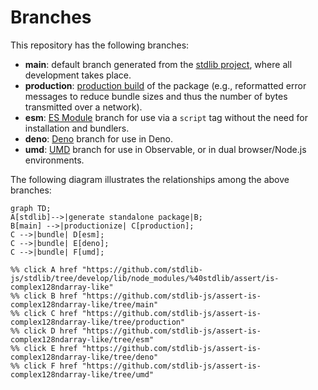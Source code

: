 <!--

@license Apache-2.0

Copyright (c) 2022 The Stdlib Authors.

Licensed under the Apache License, Version 2.0 (the "License");
you may not use this file except in compliance with the License.
You may obtain a copy of the License at

    http://www.apache.org/licenses/LICENSE-2.0

Unless required by applicable law or agreed to in writing, software
distributed under the License is distributed on an "AS IS" BASIS,
WITHOUT WARRANTIES OR CONDITIONS OF ANY KIND, either express or implied.
See the License for the specific language governing permissions and
limitations under the License.

-->

# Branches

This repository has the following branches:

-   **main**: default branch generated from the [stdlib project][stdlib-url], where all development takes place.
-   **production**: [production build][production-url] of the package (e.g., reformatted error messages to reduce bundle sizes and thus the number of bytes transmitted over a network).
-   **esm**: [ES Module][esm-url] branch for use via a `script` tag without the need for installation and bundlers.
-   **deno**: [Deno][deno-url] branch for use in Deno.
-   **umd**: [UMD][umd-url] branch for use in Observable, or in dual browser/Node.js environments.

The following diagram illustrates the relationships among the above branches:

```mermaid
graph TD;
A[stdlib]-->|generate standalone package|B;
B[main] -->|productionize| C[production];
C -->|bundle| D[esm];
C -->|bundle| E[deno];
C -->|bundle| F[umd];

%% click A href "https://github.com/stdlib-js/stdlib/tree/develop/lib/node_modules/%40stdlib/assert/is-complex128ndarray-like"
%% click B href "https://github.com/stdlib-js/assert-is-complex128ndarray-like/tree/main"
%% click C href "https://github.com/stdlib-js/assert-is-complex128ndarray-like/tree/production"
%% click D href "https://github.com/stdlib-js/assert-is-complex128ndarray-like/tree/esm"
%% click E href "https://github.com/stdlib-js/assert-is-complex128ndarray-like/tree/deno"
%% click F href "https://github.com/stdlib-js/assert-is-complex128ndarray-like/tree/umd"
```

[stdlib-url]: https://github.com/stdlib-js/stdlib/tree/develop/lib/node_modules/%40stdlib/assert/is-complex128ndarray-like
[production-url]: https://github.com/stdlib-js/assert-is-complex128ndarray-like/tree/production
[deno-url]: https://github.com/stdlib-js/assert-is-complex128ndarray-like/tree/deno
[umd-url]: https://github.com/stdlib-js/assert-is-complex128ndarray-like/tree/umd
[esm-url]: https://github.com/stdlib-js/assert-is-complex128ndarray-like/tree/esm